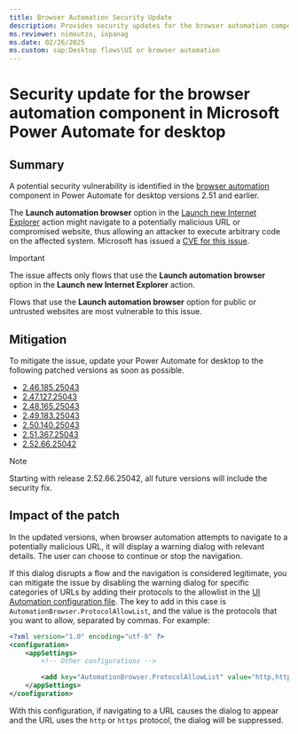 ```yaml
---
title: Browser Automation Security Update
description: Provides security updates for the browser automation component in Microsoft Power Automate for desktop.
ms.reviewer: nimoutzo, iopanag
ms.date: 02/26/2025
ms.custom: sap:Desktop flows\UI or browser automation
---
```

# Security update for the browser automation component in Microsoft Power Automate for desktop

## Summary

A potential security vulnerability is identified in the [browser automation](/power-automate/desktop-flows/actions-reference/webautomation) component in Power Automate for desktop versions 2.51 and earlier.

The **Launch automation browser** option in the [Launch new Internet Explorer](/power-automate/desktop-flows/actions-reference/webautomation#launchinternetexplorerbase) action might navigate to a potentially malicious URL or compromised website, thus allowing an attacker to execute arbitrary code on the affected system. Microsoft has issued a [CVE for this issue](https://msrc.microsoft.com/update-guide/advisory/CVE-2025-21187).

> [!IMPORTANT]
> The issue affects only flows that use the **Launch automation browser** option in the **Launch new Internet Explorer** action.
>
> Flows that use the **Launch automation browser** option for public or untrusted websites are most vulnerable to this issue.

## Mitigation

To mitigate the issue, update your Power Automate for desktop to the following patched versions as soon as possible.

- [2.46.185.25043](https://go.microsoft.com/fwlink/?linkid=2300767)
- [2.47.127.25043](https://go.microsoft.com/fwlink/?linkid=2300573)
- [2.48.165.25043](https://go.microsoft.com/fwlink/?linkid=2300574)
- [2.49.183.25043](https://go.microsoft.com/fwlink/?linkid=2300662)
- [2.50.140.25043](https://go.microsoft.com/fwlink/?linkid=2300768)
- [2.51.367.25043](https://go.microsoft.com/fwlink/?linkid=2300789)
- [2.52.66.25042](https://go.microsoft.com/fwlink/?linkid=2304734)

> [!NOTE]
> Starting with release 2.52.66.25042, all future versions will include the security fix.

## Impact of the patch

In the updated versions, when browser automation attempts to navigate to a potentially malicious URL, it will display a warning dialog with relevant details. The user can choose to continue or stop the navigation.

If this dialog disrupts a flow and the navigation is considered legitimate, you can mitigate the issue by disabling the warning dialog for specific categories of URLs by adding their protocols to the allowlist in the [UI Automation configuration file](~/power-platform/power-automate/desktop-flows/ui-automation/desktop-application-crashes-ui-automation.md#how-to-create-the-configuration-file). The key to add in this case is `AutomationBrowser.ProtocolAllowList`, and the value is the protocols that you want to allow, separated by commas. For example:

```xml
<?xml version="1.0" encoding="utf-8" ?>
<configuration>
    <appSettings>
        <!-- Other configurations -->

        <add key="AutomationBrowser.ProtocolAllowList" value="http,https" />
    </appSettings>
</configuration>
```

With this configuration, if navigating to a URL causes the dialog to appear and the URL uses the `http` or `https` protocol, the dialog will be suppressed.
